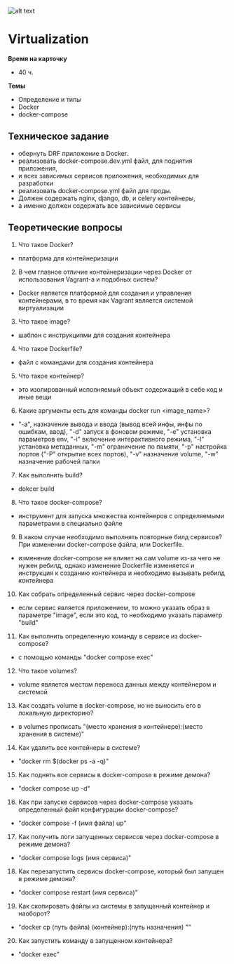 ![alt text](https://static.tildacdn.com/tild3561-6163-4531-b662-383539366166/WIS_LOGO_white_NEW.svg)

# Virtualization

**Время на карточку**
- 40 ч.

**Темы**
- Определение и типы
- Docker
- docker-compose

**Техническое задание**
---
- обернуть DRF приложение в Docker.
- реализовать docker-compose.dev.yml файл, для поднятия приложения,
- и всех зависимых сервисов приложения, необходимых для разработки
- реализовать docker-compose.yml файл для проды.
- Должен содержать nginx, django, db, и celery контейнеры,
- а именно должен содержать все зависимые сервисы

**Теоретические вопросы**
---
1. Что такое Docker?
- платформа для контейнеризации


2. В чем главное отличие контейнеризации через Docker от использования Vagrant-а и подобных систем?
- Docker является платформой для создания и управления контейнерами, в то время как Vagrant является системой виртуализации


3. Что такое image?
- шаблон с инструкциями для создания контейнера


4. Что такое Dockerfile?
- файл с командами для создания контейнера


5. Что такое контейнер?
- это изолированный исполняемый объект содержащий в себе код и иные вещи


6. Какие аргументы есть для команды docker run <image_name>?
- "-a", назначение вывода и ввода (вывод всей инфы, инфы по ошибкам, ввод), "-d" запуск в фоновом режиме, "-е" установка параметров env, 
"-i" включение интерактивного режима, "-l" установка метаданных, "-m" ограничение по памяти, "-р" настройка портов ("-Р" открытие всех портов),
"-v" назначение volume, "-w" назначение рабочей папки

  
7. Как выполнить build?
- dokcer build


8. Что такое docker-compose?
- инструмент для запуска множества контейнеров с определяемыми параметрами в специально файле


9. В каком случае необходимо выполнять повторные билд сервисов? При изменении docker-compose файла, или Dockerfile.
- изменение docker-compose не влияет на сам volume из-за чего не нужен ребилд, однако изменение Dockerfile изменяется и 
инструкция к созданию контейнера и необходимо вызывать ребилд контейнера 


10. Как собрать определенный сервис через docker-compose
- если сервис является приложением, то можно указать образ в параметре "image", если это код, то необходимо указать параметр "build"


11. Как выполнить определенную команду в сервисе из docker-compose?
- с помощью команды "docker compose exec"


12. Что такое volumes?
- volume является местом переноса данных между контейнером и системой


13. Как создать volume в docker-compose, но не выносить его в локальную директорию?
- в volumes прописать "(место хранения в контейнере):(место хранения в системе)"


14. Как удалить все контейнеры в системе?
- "docker rm $(docker ps -a -q)"


15. Как поднять все сервисы в docker-compose в режиме демона?
- "docker compose up -d"


16. Как при запуске сервисов через docker-compose указать определенный файл конфигурации docker-compose?
- "docker compose -f (имя файла) up"


17. Как получить логи запущенных сервисов через docker-compose в режиме демона? 
- "docker compose logs (имя сервиса)"


18. Как перезапустить сервисы docker-compose, который был запущен в режиме демона?
- "docker compose restart (имя сервиса)"


19. Как скопировать файлы из системы в запущенный контейнер и наоборот?
- "docker cp (путь файла) (контейнер):(путь назначения) ""


20. Как запустить команду в запущенном контейнера?
- "docker exec"
